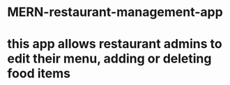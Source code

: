 # MERN-restaurant-management-app

# this app allows restaurant admins to edit their menu, adding or deleting food items

